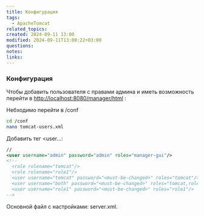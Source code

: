 ```yaml
---
title: Конфигурация
tags:
  - ApacheTomcat
related_topics: 
created: 2024-09-11 13:00
modified: 2024-09-11T13:00:22+03:00
questions: 
notes: 
links: 
---
```

### Конфигурация

Чтобы добавить пользователя с правами админа и иметь возможность перейти в [http://localhost:8080/manager/html](http://localhost:8080/manager/html) :

Небходимо перейти в /conf

```Bash
cd /conf
nano tomcat-users.xml
```

Добавить тег <user…:

```XML
//
<user username="admin" password="admin" roles="manager-gui"/>
<!--
  <role rolename="tomcat"/>
  <role rolename="role1"/>
  <user username="tomcat" password="<must-be-changed>" roles="tomcat"/>
  <user username="both" password="<must-be-changed>" roles="tomcat,role1"/>
  <user username="role1" password="<must-be-changed>" roles="role1"/>
-->
```

Основной файл с настройками: server.xml.
